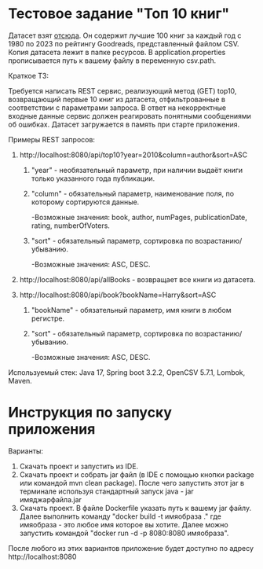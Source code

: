 # Тестовое задание "Топ 10 книг"

Датасет взят [отсюда](https://www.kaggle.com/datasets/cristaliss/ultimate-book-collection-top-100-books-up-to-2023?resource=download). 
Он содержит лучшие 100 книг за каждый год с 1980 по 2023 по рейтингу Goodreads, представленный файлом CSV.
Копия датасета лежит в папке ресурсов. В application.properties прописывается путь к вашему файлу в переменную csv.path.

Краткое ТЗ:

Требуется написать REST сервис, реализующий метод (GET) top10, возвращающий первые 10 книг из датасета,
отфильтрованные в соответствии с параметрами запроса. 
В ответ на некорректные входные данные сервис должен реагировать понятными сообщениями об ошибках.
Датасет загружается в память при старте приложения.

Примеры REST запросов:
  1.  http://localhost:8080/api/top10?year=2010&column=author&sort=ASC
        1. "year" - необязательный параметр, при наличии выдаёт книги только указанного года публикации.
        2. "column" - обязательный параметр, наименование поля, по которому сортируются данные.
           
            -Возможные значения: book, author, numPages, publicationDate, rating, numberOfVoters.
        3. "sort" - обязательный параметр, сортировка по возрастанию/убыванию.
           
            -Возможные значения: ASC, DESC.

  2.  http://localhost:8080/api/allBooks - возвращает все книги из датасета.
  3.  http://localhost:8080/api/book?bookName=Harry&sort=ASC
        1. "bookName" - обязательный параметр, имя книги в любом регистре.
        2. "sort" - обязательный параметр, сортировка по возрастанию/убыванию.

           -Возможные значения: ASC, DESC.

Используемый стек:
Java 17, Spring boot 3.2.2, OpenCSV 5.7.1, Lombok, Maven.

# Инструкция по запуску приложения
Варианты:
1. Скачать проект и запустить из IDE.
2. Скачать проект и собрать jar файл (в IDE с помощью кнопки package или командой mvn clean package). После чего запустить этот jar в терминале используя стандартный запуск java - jar имяджарфайла.jar
3. Скачать проект. 
В файле Dockerfile указать путь к вашему jar файлу.
Далее выполнить команду "docker build -t имяобраза ."
где имяобраза - это любое имя которое вы хотите.
Далее можно запустить командой "docker run -d -p 8080:8080 имяобраза".

После любого из этих вариантов приложение будет доступно по адресу http://localhost:8080
